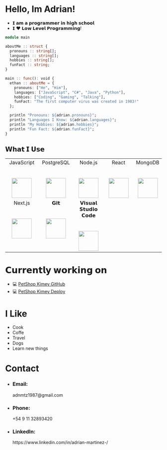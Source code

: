 # Hello, Im Adrian!

- 𝗜 𝗮𝗺 𝗮 𝗽𝗿𝗼𝗴𝗿𝗮𝗺𝗺𝗲𝗿 𝗶𝗻 𝗵𝗶𝗴𝗵 𝘀𝗰𝗵𝗼𝗼𝗹
- 𝗜 ❤️ 𝗟𝗼𝘄 𝗟𝗲𝘃𝗲𝗹 𝗣𝗿𝗼𝗴𝗿𝗮𝗺𝗺𝗶𝗻𝗴!

```julia
module main

aboutMe :: struct {
  pronouns :: string[];
  languages :: string[];
  hobbies :: string[];
  funFact :: string;
}

main :: func(): void {
  ethan :: aboutMe = {
    pronouns: ["He", "Him"],
    languages: ["JavaScript", "C#", "Java", "Python"],
    hobbies: ["Coding", "Gaming", "Talking"],
    funFact: "The first computer virus was created in 1983!"
  };

  println "Pronouns: ${adrian.pronouns}";
  println "Languages I Know: ${adrian.languages}";
  println "My Hobbies: ${adrian.hobbies}";
  println "Fun Fact: ${adrian.funFact}";
}
```

## 𝗪𝗵𝗮𝘁 𝗜 𝗨𝘀𝗲

<table>
  <tbody>
    <tr valign="top">
      <td width="25%" align="center">
        <span>JavaScript</span><br><br><br>
        <img height="64px" src="https://upload.wikimedia.org/wikipedia/commons/9/99/Unofficial_JavaScript_logo_2.svg">
      </td>
      <td width="25%" align="center">
        <span>PostgreSQL</span><br><br><br>
        <img height="64px" src="https://upload.wikimedia.org/wikipedia/commons/2/29/Postgresql_elephant.svg">
      </td>
      <td width="25%" align="center">
        <span>Node.js</span><br><br><br>
        <img height="64px" src="https://upload.wikimedia.org/wikipedia/commons/d/d9/Node.js_logo.svg">
      </td>
      <td width="25%" align="center">
        <span>React</span><br><br><br>
        <img height="64px" src="https://upload.wikimedia.org/wikipedia/commons/a/a7/React-icon.svg">
      </td>
      <td width="25%" align="center">
        <span>MongoDB</span><br><br><br>
        <img height="64px" src="https://w7.pngwing.com/pngs/956/695/png-transparent-mongodb-original-wordmark-logo-icon-thumbnail.png">
      </td>
    </tr>
    <tr valign="top">
      <td width="25%" align="center">
        <span>Next.js</span><br><br><br>
        <img height="64px" src="https://cdn.worldvectorlogo.com/logos/next-js.svg">
      </td>
      <td width="25%" align="center">
        <span>𝗚𝗶𝘁</span><br><br><br>
        <img height="64px" src="https://cdn.svgporn.com/logos/git-icon.svg">
      </td>
      <td width="25%" align="center">
        <span>𝗩𝗶𝘀𝘂𝗮𝗹 𝗦𝘁𝘂𝗱𝗶𝗼 𝗖𝗼𝗱𝗲</span><br><br><br>
        <img height="64px" src="https://cdn.svgporn.com/logos/visual-studio-code.svg">
      </td>
    </tr>
  </tbody>
</table>

# 𝗖𝘂𝗿𝗿𝗲𝗻𝘁𝗹𝘆 𝘄𝗼𝗿𝗸𝗶𝗻𝗴 𝗼𝗻

- 💻 [PetShop Kimey GitHub](https://github.com/PF-Henrry/petShop)
- 💻 [PetShop Kimey Deploy](https://pet-shop-peach.vercel.app/)


# I Like
- Cook
- Coffe
- Travel
- Dogs
- Learn new things

# Contact 
<ul>
  <li>
    <h3>Email:</h3> adnmtz1987@gmail.com 
  </li>
  <li>
    <h3>Phone:</h3> +54 9 11 32893420 
  </li>
  <li>
    <h3>LinkedIn:</h3> https://www.linkedin.com/in/adrian-martinez-/
  </li>
</ul>

